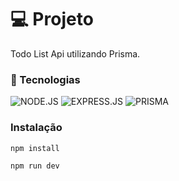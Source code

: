 # 💻 Projeto

Todo List Api utilizando Prisma.

### 🧱 Tecnologias

![NODE.JS](https://img.shields.io/badge/Node.js-43853D?style=for-the-badge&logo=node.js&logoColor=white)
![EXPRESS.JS](https://img.shields.io/badge/Express.js-404D59?style=for-the-badge)
![PRISMA](https://img.shields.io/badge/Prisma-3982CE?style=for-the-badge&logo=Prisma&logoColor=white)


### Instalação

```bash
npm install
```


```bash
npm run dev
```
